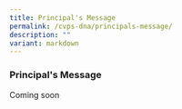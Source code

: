 ```yaml
---
title: Principal's Message
permalink: /cvps-dna/principals-message/
description: ""
variant: markdown
---
```

### **Principal's Message**

Coming soon